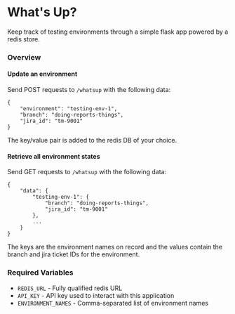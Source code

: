 # What's Up?

Keep track of testing environments through a simple flask app powered by a redis store.

### Overview

#### Update an environment
Send POST requests to `/whatsup` with the following data:

```
{
    "environment": "testing-env-1",
    "branch": "doing-reports-things",
    "jira_id": "tm-9001"
}
```

The key/value pair is added to the redis DB of your choice.

#### Retrieve all environment states
Send GET requests to `/whatsup` with the following data:

```
{
    "data": {
        "testing-env-1": {
            "branch": "doing-reports-things",
            "jira_id": "tm-9001"
        },
        ...
    }
}
```

The keys are the environment names on record and the values contain the branch and jira ticket IDs for the
environment.

### Required Variables

- `REDIS_URL` - Fully qualified redis URL
- `API_KEY` - API key used to interact with this application
- `ENVIRONMENT_NAMES` - Comma-separated list of environment names
